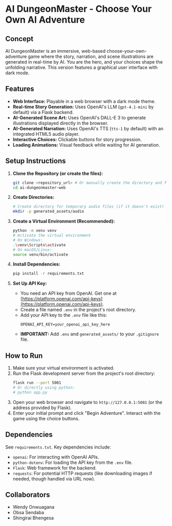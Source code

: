 # AI DungeonMaster - Choose Your Own AI Adventure 

## Concept

AI DungeonMaster is an immersive, web-based choose-your-own-adventure game where the story, narration, and scene illustrations are generated in real-time by AI. You are the hero, and your choices shape the unfolding narrative. This version features a graphical user interface with dark mode.

## Features

* **Web Interface:** Playable in a web browser with a dark mode theme.
* **Real-time Story Generation:** Uses OpenAI's LLM (`gpt-4.1-mini` by default) via a Flask backend.
* **AI-Generated Scene Art:** Uses OpenAI's DALL-E 3 to generate illustrations displayed directly in the browser.
* **AI-Generated Narration:** Uses OpenAI's TTS (`tts-1` by default) with an integrated HTML5 audio player.
* **Interactive Choices:** Clickable buttons for story progression.
* **Loading Animations:** Visual feedback while waiting for AI generation.

## Setup Instructions

1.  **Clone the Repository (or create the files):**
    ```bash
    git clone <repository_url> # Or manually create the directory and files
    cd ai-dungeonmaster-web
    ```

2.  **Create Directories:**
    ```bash
    # Create directory for temporary audio files (if it doesn't exist)
    mkdir -p generated_assets/audio
    ```

3.  **Create a Virtual Environment (Recommended):**
    ```bash
    python -m venv venv
    # Activate the virtual environment
    # On Windows:
    .\venv\Scripts\activate
    # On macOS/Linux:
    source venv/bin/activate
    ```

4.  **Install Dependencies:**
    ```bash
    pip install -r requirements.txt
    ```

5.  **Set Up API Key:**
    * You need an API key from OpenAI. Get one at [https://platform.openai.com/api-keys](https://platform.openai.com/api-keys).
    * Create a file named `.env` in the project's root directory.
    * Add your API key to the `.env` file like this:
        ```
        OPENAI_API_KEY=your_openai_api_key_here
        ```
    * **IMPORTANT:** Add `.env` and `generated_assets/` to your `.gitignore` file.

## How to Run

1.  Make sure your virtual environment is activated.
2.  Run the Flask development server from the project's root directory:
    ```bash
    flask run --port 5001
    # Or directly using python:
    # python app.py
    ```
3.  Open your web browser and navigate to `http://127.0.0.1:5001` (or the address provided by Flask).
4.  Enter your initial prompt and click "Begin Adventure". Interact with the game using the choice buttons.

## Dependencies

See `requirements.txt`. Key dependencies include:

* `openai`: For interacting with OpenAI APIs.
* `python-dotenv`: For loading the API key from the `.env` file.
* `Flask`: Web framework for the backend.
* `requests`: For potential HTTP requests (like downloading images if needed, though handled via URL now).

## Collaborators
 
  - Wendy Onwuagana
  - Obsa Sendaba
  - Shingirai Bhengesa

